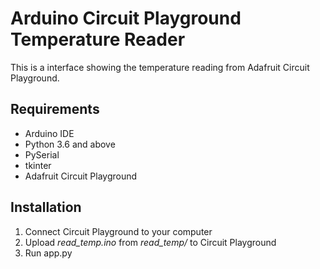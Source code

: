 # Arduino Circuit Playground Temperature Reader
This is a interface showing the temperature reading from Adafruit Circuit Playground. 

## Requirements
- Arduino IDE
- Python 3.6 and above
- PySerial
- tkinter
- Adafruit Circuit Playground

## Installation
1. Connect Circuit Playground to your computer
2. Upload *read_temp.ino* from *read_temp/* to Circuit Playground
3. Run app.py